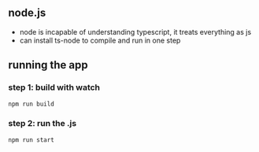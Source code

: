 ## node.js

- node is incapable of understanding typescript, it treats everything as js
- can install ts-node to compile and run in one step

## running the app

### step 1: build with watch

```shell
npm run build
```

### step 2: run the .js

```shell
npm run start
```
